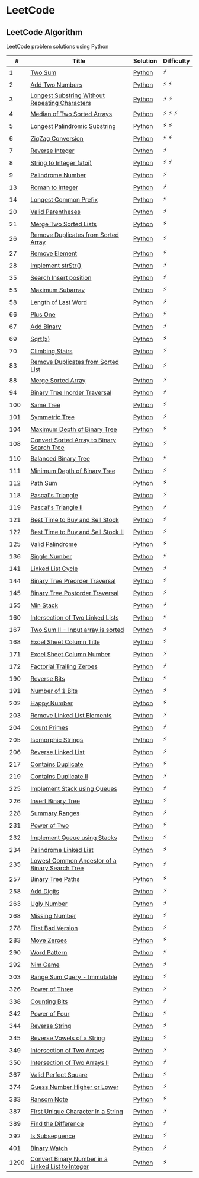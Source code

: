 # LeetCode

## LeetCode Algorithm

LeetCode problem solutions using Python

| #    | Title                                                                                                                                 | Solution                                                                      | Difficulty        |
|------|---------------------------------------------------------------------------------------------------------------------------------------|-------------------------------------------------------------------------------|-------------------|
| 1    | [Two Sum](https://leetcode.com/problems/two-sum/)                                                                                     | [Python](./Algorithms/Easy/two_sum.py)                                        | :zap:             |
| 2    | [Add Two Numbers](https://leetcode.com/problems/add-two-numbers/)                                                                     | [Python](./Algorithms/Medium/add_two_numbers.py)                              | :zap: :zap:       |
| 3    | [Longest Substring Without Repeating Characters](https://leetcode.com/problems/longest-substring-without-repeating-characters/)       | [Python](./Algorithms/Medium/longest_substring_without_repeating_char.py)     | :zap: :zap:       |
| 4    | [Median of Two Sorted Arrays](https://leetcode.com/problems/median-of-two-sorted-arrays/)                                             | [Python](./Algorithms/Hard/median_of_two_array.py)                            | :zap: :zap: :zap: |
| 5    | [Longest Palindromic Substring](https://leetcode.com/problems/longest-palindromic-substring/)                                         | [Python](./Algorithms/Medium/longest_palindrome_substring.py)                 | :zap: :zap:       |
| 6    | [ZigZag Conversion](https://leetcode.com/problems/zigzag-conversion/)                                                                 | [Python](./Algorithms/Medium/zigzag_conversion.py)                            | :zap: :zap:       |
| 7    | [Reverse Integer](https://leetcode.com/problems/reverse-integer/)                                                                     | [Python](./Algorithms/Easy/reverse_integer.py)                                | :zap:             |
| 8    | [String to Integer (atoi)](https://leetcode.com/problems/string-to-integer-atoi/)                                                     | [Python](./Algorithms/Medium/string_to_integer.py)                            | :zap: :zap:       |
| 9    | [Palindrome Number](https://leetcode.com/problems/palindrome-number/)                                                                 | [Python](./Algorithms/Easy/palindrome_number.py)                              | :zap:             |
| 13   | [Roman to Integer](https://leetcode.com/problems/roman-to-integer/)                                                                   | [Python](./Algorithms/Easy/roman_to_integer.py)                               | :zap:             |
| 14   | [Longest Common Prefix](https://leetcode.com/problems/longest-common-prefix/)                                                         | [Python](./Algorithms/Easy/longest_common_prefix.py)                          | :zap:             |
| 20   | [Valid Parentheses](https://leetcode.com/problems/valid-parentheses/)                                                                 | [Python](./Algorithms/Easy/valid_parentheses.py)                              | :zap:             |
| 21   | [Merge Two Sorted Lists](https://leetcode.com/problems/merge-two-sorted-lists/)                                                       | [Python](./Algorithms/Easy/merge_sorted_linked_list.py)                       | :zap:             |
| 26   | [Remove Duplicates from Sorted Array](https://leetcode.com/problems/remove-duplicates-from-sorted-array/)                             | [Python](./Algorithms/Easy/remove_duplicate_from_sorted_array.py)             | :zap:             |
| 27   | [Remove Element](https://leetcode.com/problems/remove-element/)                                                                       | [Python](./Algorithms/Easy/remove_element.py)                                 | :zap:             |
| 28   | [Implement strStr()](https://leetcode.com/problems/implement-strstr)                                                                  | [Python](./Algorithms/Easy/implement_str_.py)                                 | :zap:             |
| 35   | [Search Insert position](https://leetcode.com/problems/search-insert-position/)                                                       | [Python](./Algorithms/Easy/search_insert_position.py)                         | :zap:             |
| 53   | [Maximum Subarray](https://leetcode.com/problems/maximum-subarray/)                                                                   | [Python](./Algorithms/Easy/maximum_subarray.py)                               | :zap:             |
| 58   | [Length of Last Word](https://leetcode.com/problems/length-of-last-word/)                                                             | [Python](./Algorithms/Easy/length_of_last_word.py)                            | :zap:             |
| 66   | [Plus One](https://leetcode.com/problems/plus-one/)                                                                                   | [Python](./Algorithms/Easy/plus_one.py)                                       | :zap:             |
| 67   | [Add Binary](https://leetcode.com/problems/add-binary/)                                                                               | [Python](./Algorithms/Easy/add_binary.py)                                     | :zap:             |
| 69   | [Sqrt(x)](https://leetcode.com/problems/sqrtx/)                                                                                       | [Python](./Algorithms/Easy/sqrtx.py)                                          | :zap:             |
| 70   | [Climbing Stairs](https://leetcode.com/problems/climbing-stairs/)                                                                     | [Python](./Algorithms/Easy/climbing_stairs.py)                                | :zap:             |
| 83   | [Remove Duplicates from Sorted List](https://leetcode.com/problems/remove-duplicates-from-sorted-list/)                               | [Python](./Algorithms/Easy/remove_duplicates_from_sorted_list.py)             | :zap:             |
| 88   | [Merge Sorted Array](https://leetcode.com/problems/merge-sorted-array/)                                                               | [Python](./Algorithms/Easy/merge_sorted_array.py)                             | :zap:             |
| 94   | [Binary Tree Inorder Traversal](https://leetcode.com/problems/binary-tree-inorder-traversal/)                                         | [Python](./Algorithms/Easy/binary_tree_inorder_traversal.py)                  | :zap:             |
| 100  | [Same Tree](https://leetcode.com/problems/same-tree/)                                                                                 | [Python](./Algorithms/Easy/same_tree.py)                                      | :zap:             |
| 101  | [Symmetric Tree](https://leetcode.com/problems/symmetric-tree/)                                                                       | [Python](./Algorithms/Easy/symmetric_tree.py)                                 | :zap:             |
| 104  | [Maximum Depth of Binary Tree](https://leetcode.com/problems/maximum-depth-of-binary-tree/)                                           | [Python](./Algorithms/Easy/maximum_depth_of_binary_tree.py)                   | :zap:             |
| 108  | [Convert Sorted Array to Binary Search Tree](https://leetcode.com/problems/convert-sorted-array-to-binary-search-tree/)               | [Python](./Algorithms/Easy/convert_sorted_array_to_binary_search_tree.py)     | :zap:             |
| 110  | [Balanced Binary Tree](https://leetcode.com/problems/balanced-binary-tree/)                                                           | [Python](./Algorithms/Easy/balanced_binary_tree.py)                           | :zap:             |
| 111  | [Minimum Depth of Binary Tree](https://leetcode.com/problems/minimum-depth-of-binary-tree/)                                           | [Python](./Algorithms/Easy/minimum_depth_of_binary_tree.py)                   | :zap:             |
| 112  | [Path Sum](https://leetcode.com/problems/path-sum/)                                                                                   | [Python](./Algorithms/Easy/path_sum.py)                                       | :zap:             |
| 118  | [Pascal's Triangle](https://leetcode.com/problems/pascals-triangle/)                                                                  | [Python](./Algorithms/Easy/pascal's_triangle.py)                              | :zap:             |
| 119  | [Pascal's Triangle II](https://leetcode.com/problems/pascals-triangle-ii/)                                                            | [Python](./Algorithms/Easy/pascal's_triangle_ii.py)                           | :zap:             |
| 121  | [Best Time to Buy and Sell Stock](https://leetcode.com/problems/best-time-to-buy-and-sell-stock/)                                     | [Python](./Algorithms/Easy/best_time_to_buy_and_sell_stock.py)                | :zap:             |
| 122  | [Best Time to Buy and Sell Stock II](https://leetcode.com/problems/best-time-to-buy-and-sell-stock-ii/)                               | [Python](./Algorithms/Easy/best_time_to_buy_and_sell_stock_ii.py)             | :zap:             |
| 125  | [Valid Palindrome](https://leetcode.com/problems/valid-palindrome/)                                                                   | [Python](./Algorithms/Easy/valid_palindrome.py)                               | :zap:             |
| 136  | [Single Number](https://leetcode.com/problems/single-number/)                                                                         | [Python](./Algorithms/Easy/single_number.py)                                  | :zap:             |
| 141  | [Linked List Cycle](https://leetcode.com/problems/linked-list-cycle/)                                                                 | [Python](./Algorithms/Easy/linked_list_cycle.py)                              | :zap:             |
| 144  | [Binary Tree Preorder Traversal](https://leetcode.com/problems/binary-tree-preorder-traversal/)                                       | [Python](./Algorithms/Easy/binary_tree_preorder_traversal.py)                 | :zap:             |
| 145  | [Binary Tree Postorder Traversal](https://leetcode.com/problems/binary-tree-postorder-traversal/)                                     | [Python](./Algorithms/Easy/binary_tree_postorder_traversal.py)                | :zap:             |
| 155  | [Min Stack](https://leetcode.com/problems/min-stack/)                                                                                 | [Python](./Algorithms/Easy/min_stack.py)                                      | :zap:             |
| 160  | [Intersection of Two Linked Lists](https://leetcode.com/problems/intersection-of-two-linked-lists/)                                   | [Python](./Algorithms/Easy/intersection_of_two_linked_lists.py)               | :zap:             |
| 167  | [Two Sum II - Input array is sorted](https://leetcode.com/problems/two-sum-ii-input-array-is-sorted/)                                 | [Python](./Algorithms/Easy/two_sum_ii_-_input_array_is_sorted.py)             | :zap:             |
| 168  | [Excel Sheet Column Title](https://leetcode.com/problems/excel-sheet-column-title/)                                                   | [Python](./Algorithms/Easy/excel_sheet_column_title.py)                       | :zap:             |
| 171  | [Excel Sheet Column Number](https://leetcode.com/problems/excel-sheet-column-number/)                                                 | [Python](./Algorithms/Easy/excel_sheet_column_number.py)                      | :zap:             |
| 172  | [Factorial Trailing Zeroes](https://leetcode.com/problems/factorial-trailing-zeroes/)                                                 | [Python](./Algorithms/Easy/factorial_trailing_zeroes.py)                      | :zap:             |
| 190  | [Reverse Bits](https://leetcode.com/problems/reverse-bits/)                                                                           | [Python](./Algorithms/Easy/reverse_bits.py)                                   | :zap:             |
| 191  | [Number of 1 Bits](https://leetcode.com/problems/number-of-1-bits/)                                                                   | [Python](./Algorithms/Easy/number_of_1_bits.py)                               | :zap:             |
| 202  | [Happy Number](https://leetcode.com/problems/happy-number/)                                                                           | [Python](./Algorithms/Easy/happy_number.py)                                   | :zap:             |
| 203  | [Remove Linked List Elements](https://leetcode.com/problems/remove-linked-list-elements/)                                             | [Python](./Algorithms/Easy/remove_linked_list_elements.py)                    | :zap:             |
| 204  | [Count Primes](https://leetcode.com/problems/count-primes/)                                                                           | [Python](./Algorithms/Easy/count_primes.py)                                   | :zap:             |
| 205  | [Isomorphic Strings](https://leetcode.com/problems/isomorphic-strings/)                                                               | [Python](./Algorithms/Easy/isomorphic_strings.py)                             | :zap:             |
| 206  | [Reverse Linked List](https://leetcode.com/problems/reverse-linked-list/)                                                             | [Python](./Algorithms/Easy/reverse_linked_list.py)                            | :zap:             |
| 217  | [Contains Duplicate](https://leetcode.com/problems/contains-duplicate/)                                                               | [Python](./Algorithms/Easy/contains_duplicate.py)                             | :zap:             |
| 219  | [Contains Duplicate II](https://leetcode.com/problems/contains-duplicate-ii/)                                                         | [Python](./Algorithms/Easy/contains_duplicate_ii.py)                          | :zap:             |
| 225  | [Implement Stack using Queues](https://leetcode.com/problems/implement-stack-using-queues/)                                           | [Python](./Algorithms/Easy/implement_stack_using_queues.py)                   | :zap:             |
| 226  | [Invert Binary Tree](https://leetcode.com/problems/invert-binary-tree/)                                                               | [Python](./Algorithms/Easy/invert_binary_tree.py)                             | :zap:             |
| 228  | [Summary Ranges](https://leetcode.com/problems/summary-ranges/)                                                                       | [Python](./Algorithms/Easy/summary_ranges.py)                                 | :zap:             |
| 231  | [Power of Two](https://leetcode.com/problems/power-of-two/)                                                                           | [Python](./Algorithms/Easy/power_of_two.py)                                   | :zap:             |
| 232  | [Implement Queue using Stacks](https://leetcode.com/problems/implement-queue-using-stacks/)                                           | [Python](./Algorithms/Easy/implement_queue_using_stacks.py)                   | :zap:             |
| 234  | [Palindrome Linked List](https://leetcode.com/problems/palindrome-linked-list/)                                                       | [Python](./Algorithms/Easy/palindrome_linked_list.py)                         | :zap:             |
| 235  | [Lowest Common Ancestor of a Binary Search Tree](https://leetcode.com/problems/lowest-common-ancestor-of-a-binary-search-tree/)       | [Python](./Algorithms/Easy/lowest_common_ancestor_of_a_binary_search_tree.py) | :zap:             |
| 257  | [Binary Tree Paths](https://leetcode.com/problems/binary-tree-paths/)                                                                 | [Python](./Algorithms/Easy/binary_tree_paths.py)                              | :zap:             |
| 258  | [Add Digits](https://leetcode.com/problems/add-digits/)                                                                               | [Python](./Algorithms/Easy/add_digits.py)                                     | :zap:             |
| 263  | [Ugly Number](https://leetcode.com/problems/ugly-number/)                                                                             | [Python](./Algorithms/Easy/ugly_number.py)                                    | :zap:             |
| 268  | [Missing Number](https://leetcode.com/problems/missing-number/)                                                                       | [Python](./Algorithms/Easy/missing_number.py)                                 | :zap:             |
| 278  | [First Bad Version](https://leetcode.com/problems/first-bad-version/)                                                                 | [Python](./Algorithms/Easy/first_bad_version.py)                              | :zap:             |
| 283  | [Move Zeroes](https://leetcode.com/problems/move-zeroes/)                                                                             | [Python](./Algorithms/Easy/move_zeroes.py)                                    | :zap:             |
| 290  | [Word Pattern](https://leetcode.com/problems/word-pattern/)                                                                           | [Python](./Algorithms/Easy/word_pattern.py)                                   | :zap:             |
| 292  | [Nim Game](https://leetcode.com/problems/nim-game/)                                                                                   | [Python](./Algorithms/Easy/nim_game.py)                                       | :zap:             |
| 303  | [Range Sum Query - Immutable](https://leetcode.com/problems/range-sum-query-immutable/)                                               | [Python](./Algorithms/Easy/range_sum_query_-_immutable.py)                    | :zap:             |
| 326  | [Power of Three](https://leetcode.com/problems/power-of-three/)                                                                       | [Python](./Algorithms/Easy/power_of_three.py)                                 | :zap:             |
| 338  | [Counting Bits](https://leetcode.com/problems/counting-bits/)                                                                         | [Python](./Algorithms/Easy/counting_bits.py)                                  | :zap:             |
| 342  | [Power of Four](https://leetcode.com/problems/power-of-four/)                                                                         | [Python](./Algorithms/Easy/power_of_four.py)                                  | :zap:             |
| 344  | [Reverse String](https://leetcode.com/problems/reverse-string/)                                                                       | [Python](./Algorithms/Easy/reverse_string.py)                                 | :zap:             |
| 345  | [Reverse Vowels of a String](https://leetcode.com/problems/reverse-vowels-of-a-string/)                                               | [Python](./Algorithms/Easy/reverse_vowels_of_a_string.py)                     | :zap:             |
| 349  | [Intersection of Two Arrays](https://leetcode.com/problems/intersection-of-two-arrays/)                                               | [Python](./Algorithms/Easy/intersection_of_two_arrays.py)                     | :zap:             |
| 350  | [Intersection of Two Arrays II](https://leetcode.com/problems/intersection-of-two-arrays-ii/)                                         | [Python](./Algorithms/Easy/intersection_of_two_arrays_ii.py)                  | :zap:             |
| 367  | [Valid Perfect Square](https://leetcode.com/problems/valid-perfect-square/)                                                           | [Python](./Algorithms/Easy/valid_perfect_square.py)                           | :zap:             |
| 374  | [Guess Number Higher or Lower](https://leetcode.com/problems/guess-number-higher-or-lower/)                                           | [Python](./Algorithms/Easy/guess_number_higher_or_lower.py)                   | :zap:             |
| 383  | [Ransom Note](https://leetcode.com/problems/ransom-note/)                                                                             | [Python](./Algorithms/Easy/ransom_note.py)                                    | :zap:             |
| 387  | [First Unique Character in a String](https://leetcode.com/problems/first-unique-character-in-a-string/)                               | [Python](./Algorithms/Easy/first_unique_character_in_a_string.py)             | :zap:             |
| 389  | [Find the Difference](https://leetcode.com/problems/find-the-difference/)                                                             | [Python](./Algorithms/Easy/find_the_difference.py)                            | :zap:             |
| 392  | [Is Subsequence](https://leetcode.com/problems/is-subsequence/)                                                                       | [Python](./Algorithms/Easy/is_subsequence.py)                                 | :zap:             |
| 401  | [Binary Watch](https://leetcode.com/problems/binary-watch)                                                                            | [Python](./Algorithms/Easy/binary_watch.py)                                   | :zap:             |
| 1290 | [Convert Binary Number in a Linked List to Integer](https://leetcode.com/problems/convert-binary-number-in-a-linked-list-to-integer/) | [Python](./Algorithms/Easy/binary_linked_list_to_integer.py)                  | :zap:             |
